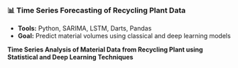 ### 📊 Time Series Forecasting of Recycling Plant Data
- **Tools:** Python, SARIMA, LSTM, Darts, Pandas
- **Goal:** Predict material volumes using classical and deep learning models

**Time Series Analysis of Material Data from Recycling Plant using Statistical and Deep Learning Techniques**

